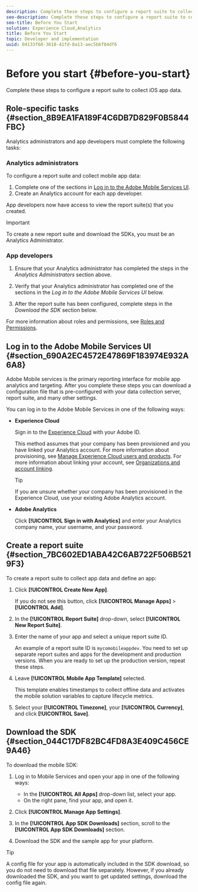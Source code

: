 ```yaml
---
description: Complete these steps to configure a report suite to collect iOS app data.
seo-description: Complete these steps to configure a report suite to collect iOS app data.
seo-title: Before You Start
solution: Experience Cloud,Analytics
title: Before You Start
topic: Developer and implementation
uuid: 04133f68-3618-41fd-8a13-aec5b6f04df6
---
```


# Before you start {#before-you-start}

Complete these steps to configure a report suite to collect iOS app data.

## Role-specific tasks {#section_8B9EA1FA189F4C6DB7D829F0B5844FBC}

Analytics administrators and app developers must complete the following tasks:

### Analytics administrators

To configure a report suite and collect mobile app data:

1. Complete one of the sections in [Log in to the Adobe Mobile Services UI](/help/ios/getting-started/getting-started.md). 
1. Create an Analytics account for each app developer.

App developers now have access to view the report suite(s) that you created.

>[!IMPORTANT]
>
>To create a new report suite and download the SDKs, you must be an Analytics Administrator.

### App developers

1. Ensure that your Analytics administrator has completed the steps in the *Analytics Administrators* section above. 

1. Verify that your Analytics administrator has completed one of the sections in the *Log in to the Adobe Mobile Services UI* below. 
1. After the report suite has been configured, complete steps in the *Download the SDK* section below.

For more information about roles and permissions, see [Roles and Permissions](/help/using/gs/c-mob-roles-and-permissions.md).

## Log in to the Adobe Mobile Services UI {#section_690A2EC4572E47869F183974E932A6A8}

Adobe Mobile services is the primary reporting interface for mobile app analytics and targeting. After you complete these steps you can download a configuration file that is pre-configured with your data collection server, report suite, and many other settings.

You can log in to the Adobe Mobile Services in one of the following ways:

* **Experience Cloud**

  Sign in to the [Experience Cloud](https://marketing.adobe.com) with your Adobe ID. 
  
  This method assumes that your company has been provisioned and you have linked your Analytics account. For more information about provisioning, see [Manage Experience Cloud users and products](https://docs.adobe.com/content/help/en/core-services/interface/manage-users-and-products/admin-getting-started.html). For more information about linking your account, see [Organizations and account linking](https://docs.adobe.com/content/help/en/core-services/interface/manage-users-and-products/organizations.html).

  >[!TIP]
  >
  >If you are unsure whether your company has been provisioned in the Experience Cloud, use your existing Adobe Analytics account.

* **Adobe Analytics**

  Click **[!UICONTROL Sign in with Analytics]** and enter your Analytics company name, your username, and your password.

## Create a report suite {#section_7BC602ED1ABA42C6AB722F506B5219F3}

To create a report suite to collect app data and define an app:

1. Click **[!UICONTROL Create New App]**.

   If you do not see this button, click **[!UICONTROL Manage Apps]** > **[!UICONTROL Add]**. 

1. In the **[!UICONTROL Report Suite]** drop-down, select **[!UICONTROL New Report Suite]**. 

1. Enter the name of your app and select a unique report suite ID.

   An example of a report suite ID is `mycomobileappdev`. You need to set up separate report suites and apps for the development and production versions. When you are ready to set up the production version, repeat these steps. 
1. Leave **[!UICONTROL Mobile App Template]** selected.

   This template enables timestamps to collect offline data and activates the mobile solution variables to capture lifecycle metrics. 

1. Select your **[!UICONTROL Timezone]**, your **[!UICONTROL Currency]**, and click **[!UICONTROL Save]**.

## Download the SDK {#section_044C17DF82BC4FD8A3E409C456CE9A46}

To download the mobile SDK:

1. Log in to Mobile Services and open your app in one of the following ways:

    * In the **[!UICONTROL All Apps]** drop-down list, select your app. 
    * On the right pane, find your app, and open it.

1. Click **[!UICONTROL Manage App Settings]**. 
1. In the **[!UICONTROL App SDK Downloads]** section, scroll to the **[!UICONTROL App SDK Downloads]** section. 

1. Download the SDK and the sample app for your platform.

>[!TIP]
>
>A config file for your app is automatically included in the SDK download, so you do not need to download that file separately. However, if you already downloaded the SDK, and you want to get updated settings, download the config file again.

